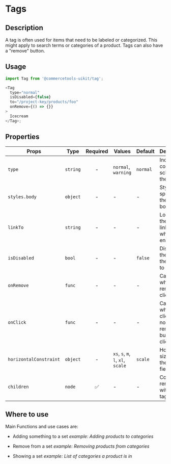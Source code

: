 # Tags

## Description

A tag is often used for items that need to be labeled or categorized. This might apply to search terms or categories of a product. Tags can also have a "remove" button.

## Usage

```js
import Tag from '@commercetools-uikit/tag';

<Tag
  type="normal"
  isDisabled={false}
  to="/project-key/products/foo"
  onRemove={() => {}}
>
  Icecream
</Tag>;
```

## Properties

| Props                  | Type     | Required | Values                             | Default  | Description                                                        |
| ---------------------- | -------- | :------: | ---------------------------------- | -------- | ------------------------------------------------------------------ |
| `type`                 | `string` |    -     | `normal`, `warning`                | `normal` | Indicates color scheme of the tag                                  |
| `styles.body`          | `object` |    -     | -                                  | -        | Styles spread onto the tag body                                    |
| `linkTo`               | `string` |    -     | -                                  | -        | Location the tag links to when enabled                             |
| `isDisabled`           | `bool`   |    -     | -                                  | `false`  | Disables the tag and the option to remove                          |
| `onRemove`             | `func`   |    -     | -                                  | -        | Called when remove is clicked                                      |
| `onClick`              | `func`   |    -     | -                                  | -        | Called when tag is clicked (but not when remove button is clicked) |
| `horizontalConstraint` | `object` |    -     | `xs`, `s`, `m`, `l`, `xl`, `scale` | `scale`  | Horizontal size limit of the input field.                          |
| `children`             | `node`   |    ✅    | -                                  | -        | Content rendered within the tag                                    |

## Where to use

Main Functions and use cases are:

- Adding something to a set _example: Adding products to categories_

- Remove from a set _example: Removing products from categories_

- Showing a set _example: List of categories a product is in_
